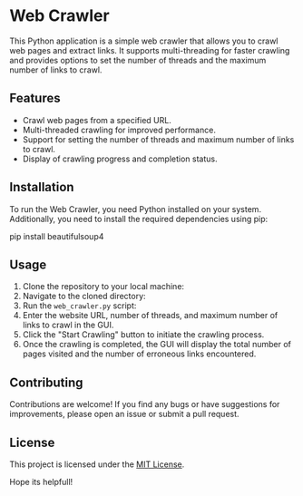 # Web Crawler

This Python application is a simple web crawler that allows you to crawl web pages and extract links. It supports multi-threading for faster crawling and provides options to set the number of threads and the maximum number of links to crawl.

## Features

- Crawl web pages from a specified URL.
- Multi-threaded crawling for improved performance.
- Support for setting the number of threads and maximum number of links to crawl.
- Display of crawling progress and completion status.

## Installation

To run the Web Crawler, you need Python installed on your system. Additionally, you need to install the required dependencies using pip:

pip install beautifulsoup4

## Usage

1. Clone the repository to your local machine:
2. Navigate to the cloned directory:
3. Run the `web_crawler.py` script:
4. Enter the website URL, number of threads, and maximum number of links to crawl in the GUI.
5. Click the "Start Crawling" button to initiate the crawling process.
6. Once the crawling is completed, the GUI will display the total number of pages visited and the number of erroneous links encountered.

## Contributing

Contributions are welcome! If you find any bugs or have suggestions for improvements, please open an issue or submit a pull request.

## License

This project is licensed under the [MIT License](LICENSE).

Hope its helpfull!



